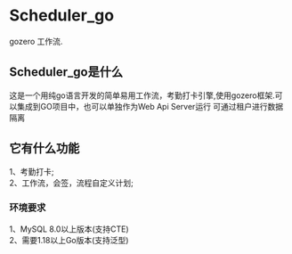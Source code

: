 # Scheduler_go
gozero 工作流.


## Scheduler_go是什么
这是一个用纯go语言开发的简单易用工作流，考勤打卡引擎,使用gozero框架.可以集成到GO项目中，也可以单独作为Web Api Server运行
可通过租户进行数据隔离
## 它有什么功能
1、考勤打卡;    
2、工作流，会签，流程自定义计划;   



### 环境要求
1、MySQL 8.0以上版本(支持CTE)   
2、需要1.18以上Go版本(支持泛型)

